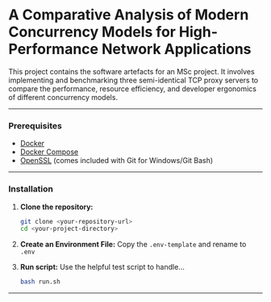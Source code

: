 # A Comparative Analysis of Modern Concurrency Models for High-Performance Network Applications

This project contains the software artefacts for an MSc project. It involves implementing and benchmarking three semi-identical TCP proxy servers to compare the performance, resource efficiency, and developer ergonomics of different concurrency models.

---

### Prerequisites

- [Docker](https://www.docker.com/products/docker-desktop/)
- [Docker Compose](https://docs.docker.com/compose/install/)
- [OpenSSL](https://wiki.openssl.org/index.php/Binaries) (comes included with Git for Windows/Git Bash)

---

### Installation

1.  **Clone the repository:**

    ```bash
    git clone <your-repository-url>
    cd <your-project-directory>
    ```

2.  **Create an Environment File:**
    Copy the `.env-template` and rename to `.env`

3.  **Run script:**
    Use the helpful test script to handle...

    ```bash
    bash run.sh
    ```

---
